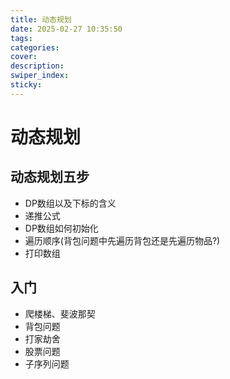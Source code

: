 ```yaml
---
title: 动态规划
date: 2025-02-27 10:35:50
tags:
categories:
cover:
description:
swiper_index:
sticky:
---
```


# 动态规划

## 动态规划五步

- DP数组以及下标的含义
- 递推公式
- DP数组如何初始化
- 遍历顺序(背包问题中先遍历背包还是先遍历物品?)
- 打印数组

## 入门
 
 - 爬楼梯、斐波那契
 - 背包问题
 - 打家劫舍
 - 股票问题
 - 子序列问题
